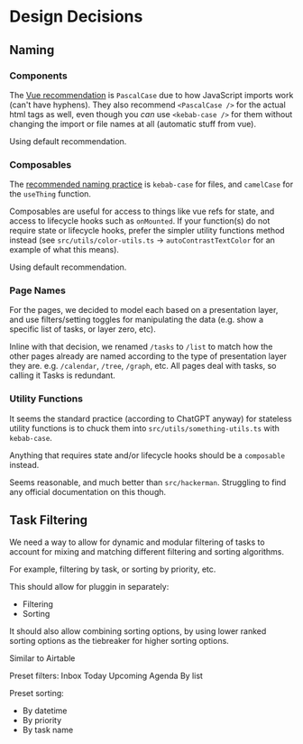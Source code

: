 # Design Decisions

## Naming

### Components

The [Vue recommendation](https://vuejs.org/guide/components/registration.html#component-name-casing) is `PascalCase` due to how JavaScript imports work (can't have hyphens). They also recommend `<PascalCase />` for the actual html tags as well, even though you _can_ use `<kebab-case />` for them without changing the import or file names at all (automatic stuff from vue).

Using default recommendation.

### Composables

The [recommended naming practice](https://vuejs.org/guide/reusability/composables.html#naming) is `kebab-case` for files, and `camelCase` for the `useThing` function.

Composables are useful for access to things like vue refs for state, and access to lifecycle hooks such as `onMounted`. If your function(s) do not require state or lifecycle hooks, prefer the simpler utility functions method instead (see `src/utils/color-utils.ts` -> `autoContrastTextColor` for an example of what this means).

Using default recommendation.

### Page Names

For the pages, we decided to model each based on a presentation layer, and use filters/setting toggles for manipulating the data (e.g. show a specific list of tasks, or layer zero, etc).

Inline with that decision, we renamed `/tasks` to `/list` to match how the other pages already are named according to the type of presentation layer they are. e.g. `/calendar`, `/tree`, `/graph`, etc. All pages deal with tasks, so calling it Tasks is redundant.

### Utility Functions

It seems the standard practice (according to ChatGPT anyway) for stateless utility functions is to chuck them into `src/utils/something-utils.ts` with `kebab-case`.

Anything that requires state and/or lifecycle hooks should be a `composable` instead.

Seems reasonable, and much better than `src/hackerman`. Struggling to find any official documentation on this though.

## Task Filtering

We need a way to allow for dynamic and modular filtering of tasks to account for mixing and matching different filtering and sorting algorithms.

For example, filtering by task, or sorting by priority, etc.

This should allow for pluggin in separately:
- Filtering
- Sorting

It should also allow combining sorting options, by using lower ranked sorting options as the tiebreaker for higher sorting options.

Similar to Airtable

Preset filters:
Inbox
Today
Upcoming
Agenda
By list

Preset sorting:
- By datetime
- By priority
- By task name
